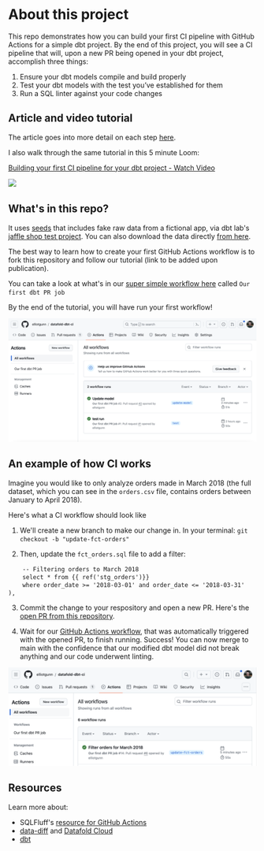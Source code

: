# About this project
This repo demonstrates how you can build your first CI pipeline with GitHub Actions for a simple dbt project. By the end of this project, you will see a CI pipeline that will, upon a new PR being opened in your dbt project, accomplish three things:
1. Ensure your dbt models compile and build properly
2. Test your dbt models with the test you’ve established for them
3. Run a SQL linter against your code changes

## Article and video tutorial
The article goes into more detail on each step [here](https://www.datafold.com/blog/building-your-first-ci-pipeline-for-your-dbt-project).

I also walk through the same tutorial in this 5 minute Loom:

<div>
    <a href="https://www.loom.com/share/bad67a7c24f3449d989bcc1900b875f3">
      <p>Building your first CI pipeline for your dbt project - Watch Video</p>
    </a>
    <a href="https://www.loom.com/share/bad67a7c24f3449d989bcc1900b875f3">
      <img style="max-width:300px;" src="https://cdn.loom.com/sessions/thumbnails/bad67a7c24f3449d989bcc1900b875f3-1707321190177-with-play.gif">
    </a>
  </div>

## What's in this repo?
It uses [seeds](https://docs.getdbt.com/docs/build/seeds) that includes fake raw data from a fictional app, via dbt lab's [jaffle shop test project](https://github.com/dbt-labs/jaffle_shop). You can also download the data directly [from here](https://github.com/dbt-labs/jaffle_shop/tree/main/seeds).

The best way to learn how to create your first GitHub Actions workflow is to fork this repository and follow our tutorial (link to be added upon publication). 

You can take a look at what's in our [super simple workflow here](https://github.com/elliotgunn/datafold-dbt-ci/blob/main/.github/workflows/dbt-pr-ci-job.yml) called ```Our first dbt PR job```

By the end of the tutorial, you will have run your first workflow!

![](/img/static/github-actions-workflow.png)

## An example of how CI works
Imagine you would like to only analyze orders made in March 2018 (the full dataset, which you can see in the `orders.csv` file, contains orders between January to April 2018). 

Here's what a CI workflow should look like

1. We'll create a new branch to make our change in. In your terminal:
`git checkout -b "update-fct-orders"`

2. Then, update the `fct_orders.sql` file to add a filter:

```orders as (
    -- Filtering orders to March 2018
    select * from {{ ref('stg_orders')}}
    where order_date >= '2018-03-01' and order_date <= '2018-03-31'
),
```

3. Commit the change to your respository and open a new PR. Here's the [open PR from this repository](https://github.com/elliotgunn/datafold-dbt-ci/pull/6).

4. Wait for our [GitHub Actions workflow](https://github.com/elliotgunn/datafold-dbt-ci/actions), that was automatically triggered with the opened PR, to finish running. Success! You can now merge to main with the confidence that our modified dbt model did not break anything and our code underwent linting. 

![](img/static/github-actions-workflow-test-pr.png)

## Resources
Learn more about:
* SQLFluff's [resource for GitHub Actions](https://github.com/sqlfluff/sqlfluff-github-actions)
* [data-diff](https://github.com/datafold/data-diff) and [Datafold Cloud](https://www.datafold.com/)
* [dbt](https://docs.getdbt.com/docs/introduction)
